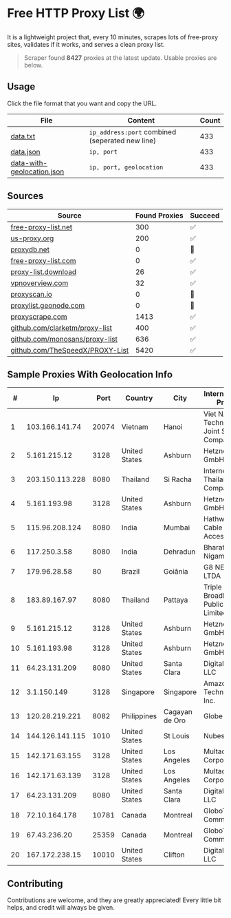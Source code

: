 
# Free HTTP Proxy List 🌍

It is a lightweight project that, every 10 minutes, scrapes lots of free-proxy sites, validates if it works, and serves a clean proxy list.


> Scraper found **8427** proxies at the latest update. Usable proxies are below.

## Usage

Click the file format that you want and copy the URL.


|File|Content|Count|
|----|-------|-----|
|[data.txt](https://raw.githubusercontent.com/themiralay/Proxy-List-World/master/data.txt)|`ip_address:port` combined (seperated new line)|433|
|[data.json](https://raw.githubusercontent.com/themiralay/Proxy-List-World/master/data.json)|`ip, port`|433|
|[data-with-geolocation.json](https://raw.githubusercontent.com/themiralay/Proxy-List-World/master/data-with-geolocation.json)|`ip, port, geolocation`|433|

## Sources

|Source|Found Proxies|Succeed|
|------|-------------|-------|
|[free-proxy-list.net](https://free-proxy-list.net)|300|✅|
|[us-proxy.org](https://www.us-proxy.org)|200|✅|
|[proxydb.net](http://proxydb.net)|0|🚫|
|[free-proxy-list.com](https://free-proxy-list.com/?page=&port=&type%5B%5D=http&type%5B%5D=https&up_time=0&search=Search)|0|✅|
|[proxy-list.download](https://www.proxy-list.download/HTTP)|26|✅|
|[vpnoverview.com](https://vpnoverview.com/privacy/anonymous-browsing/free-proxy-servers)|32|✅|
|[proxyscan.io](https://www.proxyscan.io)|0|🚫|
|[proxylist.geonode.com](https://proxylist.geonode.com/api/proxy-list?limit=300&page=1&sort_by=lastChecked&sort_type=desc&protocols=http,https)|0|🚫|
|[proxyscrape.com](https://api.proxyscrape.com/v2/?request=displayproxies&protocol=http&timeout=10000&country=all&ssl=all&anonymity=all)|1413|✅|
|[github.com/clarketm/proxy-list](https://raw.githubusercontent.com/clarketm/proxy-list/master/proxy-list-raw.txt)|400|✅|
|[github.com/monosans/proxy-list](https://raw.githubusercontent.com/monosans/proxy-list/main/proxies/http.txt)|636|✅|
|[github.com/TheSpeedX/PROXY-List](https://raw.githubusercontent.com/TheSpeedX/PROXY-List/master/http.txt)|5420|✅|


## Sample Proxies With Geolocation Info

|#|Ip|Port|Country|City|Internet Service Provider|
|-|--|----|-------|----|-------------------------|
|1|103.166.141.74|20074|Vietnam|Hanoi|Viet NAM Cloud Technology Joint Stock Company|
|2|5.161.215.12|3128|United States|Ashburn|Hetzner Online GmbH|
|3|203.150.113.228|8080|Thailand|Si Racha|Internet Thailand Company Ltd.|
|4|5.161.193.98|3128|United States|Ashburn|Hetzner Online GmbH|
|5|115.96.208.124|8080|India|Mumbai|Hathway IP over Cable Internet Access|
|6|117.250.3.58|8080|India|Dehradun|Bharat Sanchar Nigam Ltd|
|7|179.96.28.58|80|Brazil|Goiânia|G8 NETWORKS LTDA|
|8|183.89.167.97|8080|Thailand|Pattaya|Triple T Broadband Public Company Limited|
|9|5.161.215.12|3128|United States|Ashburn|Hetzner Online GmbH|
|10|5.161.193.98|3128|United States|Ashburn|Hetzner Online GmbH|
|11|64.23.131.209|8080|United States|Santa Clara|DigitalOcean, LLC|
|12|3.1.150.149|3128|Singapore|Singapore|Amazon Technologies Inc.|
|13|120.28.219.221|8082|Philippines|Cagayan de Oro|Globe Telecom|
|14|144.126.141.115|1010|United States|St Louis|Nubes, LLC|
|15|142.171.63.155|3128|United States|Los Angeles|Multacom Corporation|
|16|142.171.63.139|3128|United States|Los Angeles|Multacom Corporation|
|17|64.23.131.209|8080|United States|Santa Clara|DigitalOcean, LLC|
|18|72.10.164.178|10781|Canada|Montreal|GloboTech Communications|
|19|67.43.236.20|25359|Canada|Montreal|GloboTech Communications|
|20|167.172.238.15|10010|United States|Clifton|DigitalOcean, LLC|



## Contributing

Contributions are welcome, and they are greatly appreciated! Every
little bit helps, and credit will always be given.

